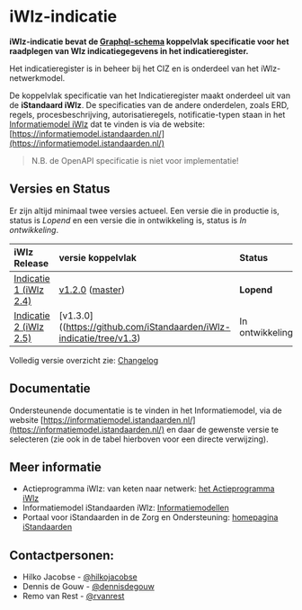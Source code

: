 # iWlz-indicatie
**iWlz-indicatie bevat de [Graphql-schema](/gql-specificatie) koppelvlak specificatie voor het raadplegen van Wlz indicatiegegevens in het indicatieregister.**

Het indicatieregister is in beheer bij het CIZ en is onderdeel van het iWlz-netwerkmodel.

De koppelvlak specificatie van het Indicatieregister maakt onderdeel uit van de **iStandaard iWlz**. De specificaties van de andere onderdelen, zoals ERD, regels, procesbeschrijving, autorisatieregels, notificatie-typen staan in het [Informatiemodel iWlz](https://informatiemodel.istandaarden.nl/) dat te vinden is via de website: [https://informatiemodel.istandaarden.nl/](https://informatiemodel.istandaarden.nl/)

> N.B. de OpenAPI specificatie is niet voor implementatie! 

## Versies en Status 

Er zijn altijd minimaal twee versies actueel. Een versie die in productie is, status is *Lopend* en een versie die in ontwikkeling is, status is *In ontwikkeling*.

| iWlz Release | versie koppelvlak | Status |
|:-- |:-- | :-- |
| [Indicatie 1 (iWlz 2.4)](https://informatiemodel.istandaarden.nl/iWlz-Indicatie-1/) | [v1.2.0](https://github.com/iStandaarden/iWlz-indicatie/tree/v1.2) ([master](https://github.com/iStandaarden/iWlz-indicatie)) | **Lopend** |
| [Indicatie 2 (iWlz 2.5)](https://informatiemodel.istandaarden.nl/iWlz-Indicatie-2/) | [v1.3.0]((https://github.com/iStandaarden/iWlz-indicatie/tree/v1.3) | In ontwikkeling | 

Volledig versie overzicht zie: [Changelog](CHANGELOG.md)

## Documentatie
Ondersteunende documentatie is te vinden in het Informatiemodel, via de website [https://informatiemodel.istandaarden.nl/](https://informatiemodel.istandaarden.nl/) en daar de gewenste versie te selecteren (zie ook in de tabel hierboven voor een directe verwijzing).

## Meer informatie
* Actieprogramma iWlz: van keten naar netwerk: [het Actieprogramma iWlz](https://www.istandaarden.nl/iwlz/actieprogramma/index "Over Actieprogramma iWlz")
* Informatiemodel iStandaarden iWlz: [Informatiemodellen](https://informatiemodel.istandaarden.nl)
* Portaal voor iStandaarden in de
Zorg en Ondersteuning: [homepagina iStandaarden](https://www.istandaarden.nl)

## Contactpersonen:
* Hilko Jacobse - [@hilkojacobse](https://github.com/HilkoJacobse)
* Dennis de Gouw - [@dennisdegouw](http://github.com/dennisdegouw)
* Remo van Rest - [@rvanrest](https://github.com/rvanrest)


